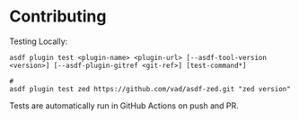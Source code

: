 # Contributing

Testing Locally:

```shell
asdf plugin test <plugin-name> <plugin-url> [--asdf-tool-version <version>] [--asdf-plugin-gitref <git-ref>] [test-command*]

#
asdf plugin test zed https://github.com/vad/asdf-zed.git "zed version"
```

Tests are automatically run in GitHub Actions on push and PR.
